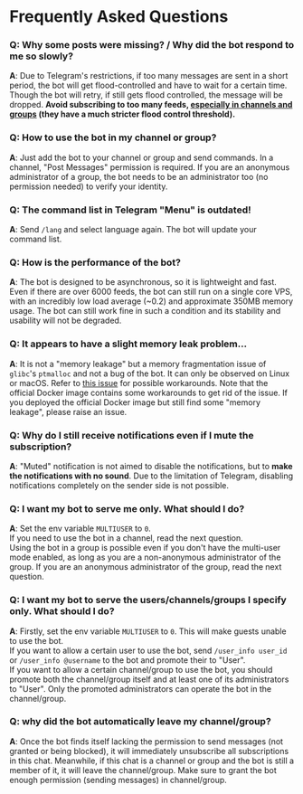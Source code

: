 # Frequently Asked Questions

### **Q**: Why some posts were missing? / Why did the bot respond to me so slowly?

**A**: Due to Telegram's restrictions, if too many messages are sent in a short period, the bot will get flood-controlled and have to wait for a certain time. Though the bot will retry, if still gets flood controlled, the message will be dropped. **Avoid subscribing to too many feeds, <ins>especially in channels and groups</ins> (they have a much stricter flood control threshold).**

### **Q**: How to use the bot in my channel or group?

**A**: Just add the bot to your channel or group and send commands. In a channel, "Post Messages" permission is required. If you are an anonymous administrator of a group, the bot needs to be an administrator too (no permission needed) to verify your identity.

### **Q**: The command list in Telegram "Menu" is outdated!

**A**: Send `/lang` and select language again. The bot will update your command list.

### **Q**: How is the performance of the bot?

**A**: The bot is designed to be asynchronous, so it is lightweight and fast. Even if there are over 6000 feeds, the bot can still run on a single core VPS, with an incredibly low load average (~0.2) and approximate 350MB memory usage. The bot can still work fine in such a condition and its stability and usability will not be degraded. 

### **Q**: It appears to have a slight memory leak problem...

**A**: It is not a "memory leakage" but a memory fragmentation issue of `glibc`'s `ptmalloc` and not a bug of the bot. It can only be observed on Linux or macOS. Refer to [this issue](https://github.com/kurtmckee/feedparser/issues/287) for possible workarounds. Note that the official Docker image contains some workarounds to get rid of the issue. If you deployed the official Docker image but still find some "memory leakage", please raise an issue.

### **Q**: Why do I still receive notifications even if I mute the subscription?

**A**: "Muted" notification is not aimed to disable the notifications, but to **make the notifications with no sound**. Due to the limitation of Telegram, disabling notifications completely on the sender side is not possible.

### **Q**: I want my bot to serve me only. What should I do?

**A**: Set the env variable `MULTIUSER` to `0`.  
If you need to use the bot in a channel, read the next question.  
Using the bot in a group is possible even if you don't have the multi-user mode enabled, as long as you are a non-anonymous administrator of the group. If you are an anonymous administrator of the group, read the next question.

### **Q**: I want my bot to serve the users/channels/groups I specify only. What should I do?

**A**: Firstly, set the env variable `MULTIUSER` to `0`. This will make guests unable to use the bot.  
If you want to allow a certain user to use the bot, send `/user_info user_id` or `/user_info @username` to the bot and promote their to "User".  
If you want to allow a certain channel/group to use the bot, you should promote both the channel/group itself and at least one of its administrators to "User". Only the promoted administrators can operate the bot in the channel/group.

### **Q**: why did the bot automatically leave my channel/group?

**A**: Once the bot finds itself lacking the permission to send messages (not granted or being blocked), it will immediately unsubscribe all subscriptions in this chat. Meanwhile, if this chat is a channel or group and the bot is still a member of it, it will leave the channel/group.
Make sure to grant the bot enough permission (sending messages) in channel/group.

